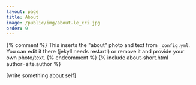 ```yaml
---
layout: page
title: About
image: /public/img/about-le_cri.jpg
order: 9
---
```


{% comment %}
  This inserts the "about" photo and text from `_config.yml`.
  You can edit it there (jekyll needs restart!) or remove it and provide your own photo/text.
{% endcomment %}
{% include about-short.html author=site.author %}

[write something about self]
